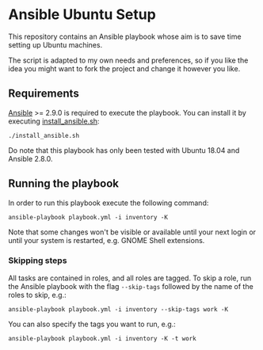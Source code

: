 # Ansible Ubuntu Setup

This repository contains an Ansible playbook whose aim is to save time setting up Ubuntu machines.

The script is adapted to my own needs and preferences, so if you like the idea you might
want to fork the project and change it however you like.

## Requirements

[Ansible](https://docs.ansible.com/ansible/latest/installation_guide/intro_installation.html) >= 2.9.0 is
required to execute the playbook. You can install it by executing
[install_ansible.sh](install_ansible.sh):

```
./install_ansible.sh
```

Do note that this playbook has only been tested with Ubuntu 18.04 and Ansible 2.8.0.

## Running the playbook

In order to run this playbook execute the following command:

```
ansible-playbook playbook.yml -i inventory -K
```

Note that some changes won't be visible or available until your next login or until your system is restarted, e.g. GNOME
Shell extensions.

### Skipping steps

All tasks are contained in roles, and all roles are tagged. To skip a role, run the Ansible playbook with
the flag `--skip-tags` followed by the name of the roles to skip, e.g.:

```
ansible-playbook playbook.yml -i inventory --skip-tags work -K
```

You can also specify the tags you want to run, e.g.:

```
ansible-playbook playbook.yml -i inventory -K -t work
```
